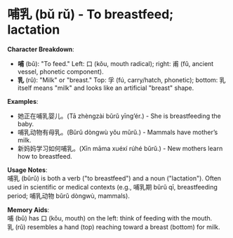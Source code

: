 # **哺乳 (bǔ rǔ) - To breastfeed; lactation**

**Character Breakdown**:  
- **哺** (bǔ): "To feed." Left: 口 (kǒu, mouth radical); right: 甫 (fǔ, ancient vessel, phonetic component).  
- **乳** (rǔ): "Milk" or "breast." Top: 孚 (fú, carry/hatch, phonetic); bottom: 乳 itself means "milk" and looks like an artificial "breast" shape.

**Examples**:  
- 她正在哺乳婴儿。(Tā zhèngzài bǔrǔ yīng’ér.) - She is breastfeeding the baby.  
- 哺乳动物有母乳。(Bǔrǔ dòngwù yǒu mǔrǔ.) - Mammals have mother’s milk.  
- 新妈妈学习如何哺乳。(Xīn māma xuéxí rúhé bǔrǔ.) - New mothers learn how to breastfeed.

**Usage Notes**:  
哺乳 (bǔrǔ) is both a verb ("to breastfeed") and a noun ("lactation"). Often used in scientific or medical contexts (e.g., 哺乳期 bǔrǔ qī, breastfeeding period; 哺乳动物 bǔrǔ dòngwù, mammals).

**Memory Aids**:  
哺 (bǔ) has 口 (kǒu, mouth) on the left: think of feeding with the mouth.  
乳 (rǔ) resembles a hand (top) reaching toward a breast (bottom) for milk.